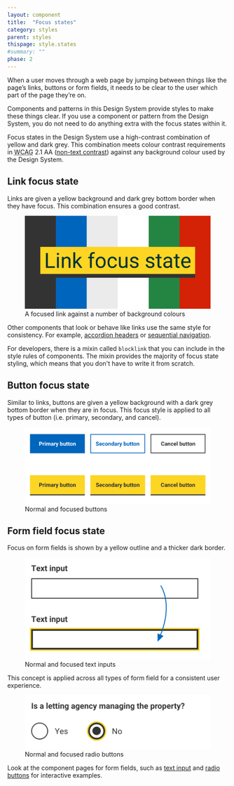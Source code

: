 ```yaml
---
layout: component
title:  "Focus states"
category: styles
parent: styles
thispage: style.states
#summary: ""
phase: 2
---
```


When a user moves through a web page by jumping between things like the page’s links, buttons or form fields, it needs to be clear to the user which part of the page they’re on.

Components and patterns in this Design System provide styles to make these things clear. If you use a component or pattern from the Design System, you do not need to do anything extra with the focus states within it.

Focus states in the Design System use a high-contrast combination of yellow and dark grey. This combination meets colour contrast requirements in <abbr title="Web Content Accessibility Guidelines ">WCAG</abbr> 2.1 AA ([non-text contrast](https://www.w3.org/WAI/WCAG21/Understanding/non-text-contrast.html)) against any background colour used by the Design System.


## Link focus state

Links are given a yellow background and dark grey bottom border when they have focus. This combination ensures a good contrast.

<figure class="example__content">
<img alt="" src="/assets/images/focus-link.svg">
<figcaption>A focused link against a number of background colours</figcaption>
</figure>

Other components that look or behave like links use the same style for consistency. For example, [accordion headers](/components/accordion) or [sequential navigation](/components/sequential-navigation).

<div class="ds_inset-text">For developers, there is a mixin called <code>blocklink</code> that you can include in the style rules of components. The mixin provides the majority of focus state styling, which means that you don't have to write it from scratch.</div>

## Button focus state

Similar to links, buttons are given a yellow background with a dark grey bottom border when they are in focus. This focus style is applied to all types of button (i.e. primary, secondary, and cancel).

<figure class="example__content">
<img style="max-height: 224px" alt="" src="/assets/images/focus-buttons.png">
<figcaption>Normal and focused buttons</figcaption>
</figure>

## Form field focus state

Focus on form fields is shown by a yellow outline and a thicker dark border.

<figure class="example__content">
<img style="max-height: 240px" alt="" src="/assets/images/focus-text.png">
<figcaption>Normal and focused text inputs</figcaption>
</figure>

This concept is applied across all types of form field for a consistent user experience.

<figure class="example__content">
<img style="max-height: 128px" alt="" src="/assets/images/focus-radio.png">
<figcaption>Normal and focused radio buttons</figcaption>
</figure>

Look at the component pages for form fields, such as [text input](/components/text-input/) and [radio buttons](t/components/radio-buttons/) for interactive examples.
